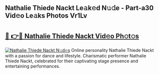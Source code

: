## Nathalie Thiede Nackt Le𝚊k𝚎d N𝚞𝚍e - Part-a30 Vid𝚎o Le𝚊ks Photos Vr1Lv

# <h2><a href="http://fba9lk7.evod.top/?m=Nathalie+Thiede+Nackt">🔗 👉🔴 Nathalie Thiede Nackt Vid𝚎o Ph𝚘t𝚘s</a></h2>

[![Nathalie Thiede Nackt N𝚞d𝚎s](https://i.imgur.com/8V9OHl7.gif)](http://fba9lk7.evod.top/?m=Nathalie+Thiede+Nackt)
Online personality Nathalie Thiede Nackt with a passion for dance and lifestyle. Charismatic performer Nathalie Thiede Nackt, celebrated for their captivating stage presence and entertaining performances. 
